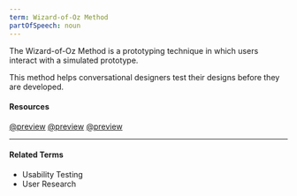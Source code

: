```yaml
---
term: Wizard-of-Oz Method
partOfSpeech: noun
---
```


The Wizard-of-Oz Method is a prototyping technique in which users interact with a simulated prototype.

This method helps conversational designers test their designs before they are developed. 

#### Resources  

[@preview](https://uxfactor.wordpress.com/2018/11/27/voice-usability-testing-with-wizard-of-oz-lessons-learned/)
[@preview](http://www.usabilitybok.org/wizard-of-oz)
[@preview](https://en.wikipedia.org/wiki/Wizard_of_Oz_experiment)

---

#### Related Terms
* Usability Testing
* User Research

